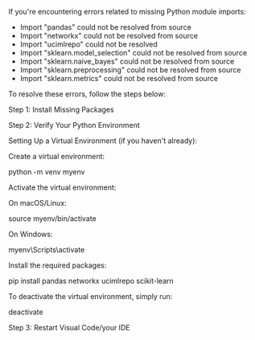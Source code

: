 If you're encountering errors related to missing Python module imports:


- Import "pandas" could not be resolved from source
- Import "networkx" could not be resolved from source
- Import "ucimlrepo" could not be resolved
- Import "sklearn.model_selection" could not be resolved from source
- Import "sklearn.naive_bayes" could not be resolved from source
- Import "sklearn.preprocessing" could not be resolved from source
- Import "sklearn.metrics" could not be resolved from source

To resolve these errors, follow the steps below:


Step 1: Install Missing Packages


Step 2: Verify Your Python Environment


Setting Up a Virtual Environment (if you haven't already):


  Create a virtual environment:

  
  python -m venv myenv

  
  Activate the virtual environment:

  
  On macOS/Linux:

  
  source myenv/bin/activate

  
  On Windows:

  
  myenv\Scripts\activate

  
  Install the required packages:

  
  pip install pandas networkx ucimlrepo scikit-learn

  
  To deactivate the virtual environment, simply run:

  
  deactivate

  
Step 3: Restart Visual Code/your IDE

